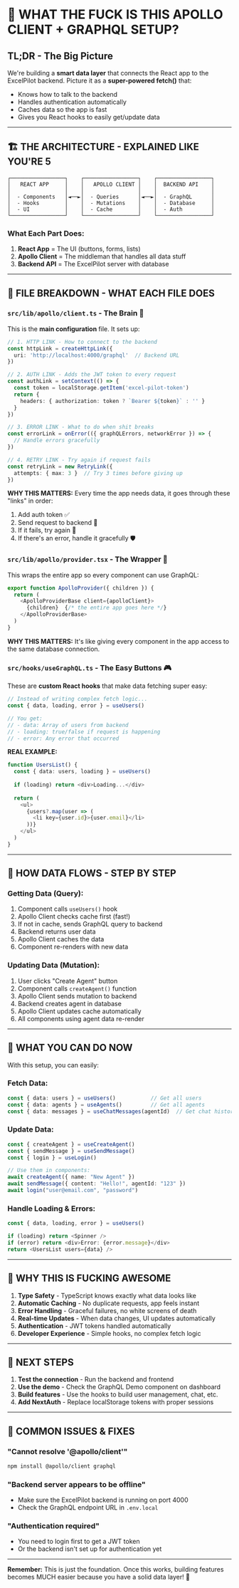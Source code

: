 # 🧠 **WHAT THE FUCK IS THIS APOLLO CLIENT + GRAPHQL SETUP?**

## **TL;DR - The Big Picture**
We're building a **smart data layer** that connects the React app to the ExcelPilot backend. Picture it as a **super-powered fetch()** that:
- Knows how to talk to the backend
- Handles authentication automatically
- Caches data so the app is fast
- Gives you React hooks to easily get/update data

---

## **🏗️ THE ARCHITECTURE - EXPLAINED LIKE YOU'RE 5**

```
┌─────────────────┐    ┌─────────────────┐    ┌─────────────────┐
│   REACT APP     │    │   APOLLO CLIENT │    │  BACKEND API    │
│                 │    │                 │    │                 │
│  - Components   │◄──►│  - Queries      │◄──►│  - GraphQL      │
│  - Hooks        │    │  - Mutations    │    │  - Database     │
│  - UI           │    │  - Cache        │    │  - Auth         │
└─────────────────┘    └─────────────────┘    └─────────────────┘
```

### **What Each Part Does:**

1. **React App** = The UI (buttons, forms, lists)
2. **Apollo Client** = The middleman that handles all data stuff
3. **Backend API** = The ExcelPilot server with database

---

## **📁 FILE BREAKDOWN - WHAT EACH FILE DOES**

### **`src/lib/apollo/client.ts`** - The Brain 🧠
This is the **main configuration** file. It sets up:

```typescript
// 1. HTTP LINK - How to connect to the backend
const httpLink = createHttpLink({
  uri: 'http://localhost:4000/graphql'  // Backend URL
})

// 2. AUTH LINK - Adds the JWT token to every request
const authLink = setContext(() => {
  const token = localStorage.getItem('excel-pilot-token')
  return {
    headers: { authorization: token ? `Bearer ${token}` : '' }
  }
})

// 3. ERROR LINK - What to do when shit breaks
const errorLink = onError(({ graphQLErrors, networkError }) => {
  // Handle errors gracefully
})

// 4. RETRY LINK - Try again if request fails
const retryLink = new RetryLink({
  attempts: { max: 3 }  // Try 3 times before giving up
})
```

**WHY THIS MATTERS:** Every time the app needs data, it goes through these "links" in order:
1. Add auth token ✅
2. Send request to backend 📡
3. If it fails, try again 🔄
4. If there's an error, handle it gracefully 🛡️

### **`src/lib/apollo/provider.tsx`** - The Wrapper 🎁
This wraps the entire app so every component can use GraphQL:

```typescript
export function ApolloProvider({ children }) {
  return (
    <ApolloProviderBase client={apolloClient}>
      {children}  {/* the entire app goes here */}
    </ApolloProviderBase>
  )
}
```

**WHY THIS MATTERS:** It's like giving every component in the app access to the same database connection.

### **`src/hooks/useGraphQL.ts`** - The Easy Buttons 🎮
These are **custom React hooks** that make data fetching super easy:

```typescript
// Instead of writing complex fetch logic...
const { data, loading, error } = useUsers()

// You get:
// - data: Array of users from backend
// - loading: true/false if request is happening
// - error: Any error that occurred
```

**REAL EXAMPLE:**
```typescript
function UsersList() {
  const { data: users, loading } = useUsers()
  
  if (loading) return <div>Loading...</div>
  
  return (
    <ul>
      {users?.map(user => (
        <li key={user.id}>{user.email}</li>
      ))}
    </ul>
  )
}
```

---

## **🔄 HOW DATA FLOWS - STEP BY STEP**

### **Getting Data (Query):**
1. Component calls `useUsers()` hook
2. Apollo Client checks cache first (fast!)
3. If not in cache, sends GraphQL query to backend
4. Backend returns user data
5. Apollo Client caches the data
6. Component re-renders with new data

### **Updating Data (Mutation):**
1. User clicks "Create Agent" button
2. Component calls `createAgent()` function
3. Apollo Client sends mutation to backend
4. Backend creates agent in database
5. Apollo Client updates cache automatically
6. All components using agent data re-render

---

## **🎯 WHAT YOU CAN DO NOW**

With this setup, you can easily:

### **Fetch Data:**
```typescript
const { data: users } = useUsers()           // Get all users
const { data: agents } = useAgents()         // Get all agents  
const { data: messages } = useChatMessages(agentId)  // Get chat history
```

### **Update Data:**
```typescript
const { createAgent } = useCreateAgent()
const { sendMessage } = useSendMessage()
const { login } = useLogin()

// Use them in components:
await createAgent({ name: "New Agent" })
await sendMessage({ content: "Hello!", agentId: "123" })
await login("user@email.com", "password")
```

### **Handle Loading & Errors:**
```typescript
const { data, loading, error } = useUsers()

if (loading) return <Spinner />
if (error) return <div>Error: {error.message}</div>
return <UsersList users={data} />
```

---

## **🚀 WHY THIS IS FUCKING AWESOME**

1. **Type Safety** - TypeScript knows exactly what data looks like
2. **Automatic Caching** - No duplicate requests, app feels instant
3. **Error Handling** - Graceful failures, no white screens of death
4. **Real-time Updates** - When data changes, UI updates automatically
5. **Authentication** - JWT tokens handled automatically
6. **Developer Experience** - Simple hooks, no complex fetch logic

---

## **🔧 NEXT STEPS**

1. **Test the connection** - Run the backend and frontend
2. **Use the demo** - Check the GraphQL Demo component on dashboard
3. **Build features** - Use the hooks to build user management, chat, etc.
4. **Add NextAuth** - Replace localStorage tokens with proper sessions

---

## **🐛 COMMON ISSUES & FIXES**

### **"Cannot resolve '@apollo/client'"**
```bash
npm install @apollo/client graphql
```

### **"Backend server appears to be offline"**
- Make sure the ExcelPilot backend is running on port 4000
- Check the GraphQL endpoint URL in `.env.local`

### **"Authentication required"**
- You need to login first to get a JWT token
- Or the backend isn't set up for authentication yet

---

**Remember:** This is just the foundation. Once this works, building features becomes MUCH easier because you have a solid data layer! 🎯
